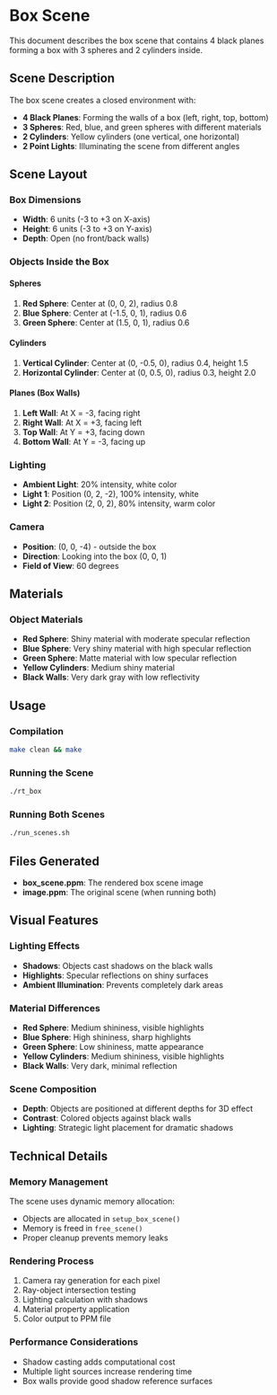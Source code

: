# Box Scene

This document describes the box scene that contains 4 black planes forming a box with 3 spheres and 2 cylinders inside.

## Scene Description

The box scene creates a closed environment with:
- **4 Black Planes**: Forming the walls of a box (left, right, top, bottom)
- **3 Spheres**: Red, blue, and green spheres with different materials
- **2 Cylinders**: Yellow cylinders (one vertical, one horizontal)
- **2 Point Lights**: Illuminating the scene from different angles

## Scene Layout

### Box Dimensions
- **Width**: 6 units (-3 to +3 on X-axis)
- **Height**: 6 units (-3 to +3 on Y-axis)
- **Depth**: Open (no front/back walls)

### Objects Inside the Box

#### Spheres
1. **Red Sphere**: Center at (0, 0, 2), radius 0.8
2. **Blue Sphere**: Center at (-1.5, 0, 1), radius 0.6
3. **Green Sphere**: Center at (1.5, 0, 1), radius 0.6

#### Cylinders
1. **Vertical Cylinder**: Center at (0, -0.5, 0), radius 0.4, height 1.5
2. **Horizontal Cylinder**: Center at (0, 0.5, 0), radius 0.3, height 2.0

#### Planes (Box Walls)
1. **Left Wall**: At X = -3, facing right
2. **Right Wall**: At X = +3, facing left
3. **Top Wall**: At Y = +3, facing down
4. **Bottom Wall**: At Y = -3, facing up

### Lighting
- **Ambient Light**: 20% intensity, white color
- **Light 1**: Position (0, 2, -2), 100% intensity, white
- **Light 2**: Position (2, 0, 2), 80% intensity, warm color

### Camera
- **Position**: (0, 0, -4) - outside the box
- **Direction**: Looking into the box (0, 0, 1)
- **Field of View**: 60 degrees

## Materials

### Object Materials
- **Red Sphere**: Shiny material with moderate specular reflection
- **Blue Sphere**: Very shiny material with high specular reflection
- **Green Sphere**: Matte material with low specular reflection
- **Yellow Cylinders**: Medium shiny material
- **Black Walls**: Very dark gray with low reflectivity

## Usage

### Compilation
```bash
make clean && make
```

### Running the Scene
```bash
./rt_box
```

### Running Both Scenes
```bash
./run_scenes.sh
```

## Files Generated

- **box_scene.ppm**: The rendered box scene image
- **image.ppm**: The original scene (when running both)

## Visual Features

### Lighting Effects
- **Shadows**: Objects cast shadows on the black walls
- **Highlights**: Specular reflections on shiny surfaces
- **Ambient Illumination**: Prevents completely dark areas

### Material Differences
- **Red Sphere**: Medium shininess, visible highlights
- **Blue Sphere**: High shininess, sharp highlights
- **Green Sphere**: Low shininess, matte appearance
- **Yellow Cylinders**: Medium shininess, visible highlights
- **Black Walls**: Very dark, minimal reflection

### Scene Composition
- **Depth**: Objects are positioned at different depths for 3D effect
- **Contrast**: Colored objects against black walls
- **Lighting**: Strategic light placement for dramatic shadows

## Technical Details

### Memory Management
The scene uses dynamic memory allocation:
- Objects are allocated in `setup_box_scene()`
- Memory is freed in `free_scene()`
- Proper cleanup prevents memory leaks

### Rendering Process
1. Camera ray generation for each pixel
2. Ray-object intersection testing
3. Lighting calculation with shadows
4. Material property application
5. Color output to PPM file

### Performance Considerations
- Shadow casting adds computational cost
- Multiple light sources increase rendering time
- Box walls provide good shadow reference surfaces
